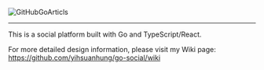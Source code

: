 ![GitHubGoArticls](https://github.com/yihsuanhung/go-social/assets/58166555/6f84c762-d1c2-4131-9582-91c85ffd756e)

---

This is a social platform built with Go and TypeScript/React.

For more detailed design information, please visit my Wiki page: https://github.com/yihsuanhung/go-social/wiki
